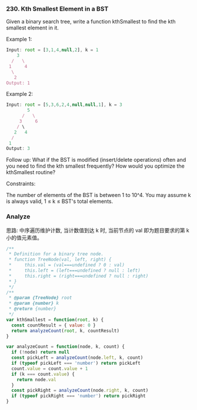 ### 230. Kth Smallest Element in a BST

Given a binary search tree, write a function kthSmallest to find the kth smallest element in it.

Example 1:

```js
Input: root = [3,1,4,null,2], k = 1
    3
  /   \
 1     4
  \
   2
Output: 1
```

Example 2:

```js
Input: root = [5,3,6,2,4,null,null,1], k = 3
        5
      /   \
     3     6
    / \
   2   4
  /
 1
Output: 3
```

Follow up:
What if the BST is modified (insert/delete operations) often and you need to find the kth smallest frequently? How would you optimize the kthSmallest routine?

Constraints:

The number of elements of the BST is between 1 to 10^4.
You may assume k is always valid, 1 ≤ k ≤ BST's total elements.

### Analyze

思路: 中序遍历维护计数, 当计数值到达 k 时, 当前节点的 val 即为题目要求的第 k 小的值元素值。

```js
/**
 * Definition for a binary tree node.
 * function TreeNode(val, left, right) {
 *     this.val = (val===undefined ? 0 : val)
 *     this.left = (left===undefined ? null : left)
 *     this.right = (right===undefined ? null : right)
 * }
 */
/**
 * @param {TreeNode} root
 * @param {number} k
 * @return {number}
 */
var kthSmallest = function(root, k) {
  const countResult = { value: 0 }
  return analyzeCount(root, k, countResult)
}

var analyzeCount = function(node, k, count) {
  if (!node) return null
  const pickLeft = analyzeCount(node.left, k, count)
  if (typeof pickLeft === 'number') return pickLeft
  count.value = count.value + 1
  if (k === count.value) {
    return node.val
  }
  const pickRight = analyzeCount(node.right, k, count)
  if (typeof pickRight === 'number') return pickRight
}
```
